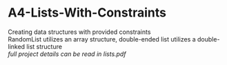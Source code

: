 # A4-Lists-With-Constraints
Creating data structures with provided constraints  
RandomList utilizes an array structure, double-ended list utilizes a double-linked list structure  
*full project details can be read in lists.pdf*
